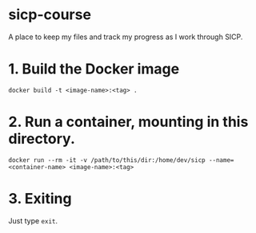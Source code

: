 # sicp-course
A place to keep my files and track my progress as I work through SICP.

# 1. Build the Docker image
`docker build -t <image-name>:<tag> .`

# 2. Run a container, mounting in this directory.
`docker run --rm -it -v /path/to/this/dir:/home/dev/sicp --name=<container-name> <image-name>:<tag>`

# 3. Exiting
Just type `exit`.
